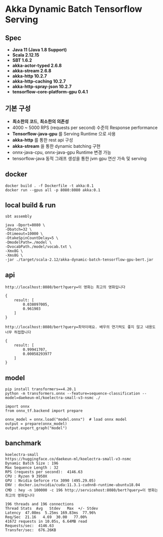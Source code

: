 # Akka Dynamic Batch Tensorflow Serving


## Spec
- **Java 11 (Java 1.8 Support)**
- **Scala 2.12.15**
- **SBT 1.6.2**
- **akka-actor-typed 2.6.8**
- **akka-stream 2.6.8**
- **akka-http 10.2.7**
- **akka-http-caching 10.2.7**
- **akka-http-spray-json 10.2.7**
- **tensorflow-core-platform-gpu 0.4.1**

## 기본 구성
- **최소한의 코드**, **최소한의 의존성**
- 4000 ~ 5000 RPS (requests per second) 수준의 Response performance
- **Tensorflow-java-gpu** 를 Serving Runtime 으로 사용 
- **akka-http** 를 통한 rest api 구성
- **akka-stream** 을 통한 dynamic batching 구현
- onnx-java-cpu, onnx-java-gpu Runtime 변경 가능
- tensorflow-java 동적 그래프 생성을 통한 jvm gpu 연산 가속 및 serving


## docker
```
docker build . -f Dockerfile -t akka:0.1
docker run --gpus all -p 8080:8080 akka:0.1
```

## local build & run
```
sbt assembly

java -Dport=8080 \
-Dbatch=32 \
-Dtimeout=10000 \
-DtakeSpinCountDelay=5 \
-DmodelPath=./model \
-DvocabPath./model/vocab.txt \
-Xmx8G \
-Xms8G \
-jar ./target/scala-2.12/akka-dynamic-batch-tensorflow-gpu-bert.jar

```
api 
----------------------------------------------------------------
```
http://localhost:8080/bert?query=이 영화는 최고의 영화입니다

{
    result: [
        0.038097005,
        0.961903
    ]
}
```
```
http://localhost:8080/bert?query=최악이에요. 배우의 연기력도 좋지 않고 내용도 너무 허접합니다

{
    result: [
        0.99941707,
        0.00058293977
    ]
}
```

model
----------------------------------------------------------------
```
pip install transformers==4.20.1
python -m transformers.onnx --feature=sequence-classification --model=daekeun-ml/koelectra-small-v3-nsmc ./
```

```
import onnx
from onnx_tf.backend import prepare

onnx_model = onnx.load("model.onnx")  # load onnx model
output = prepare(onnx_model)
output.export_graph("model")
```

banchmark
----------------------------------------------------------------
```
koelectra-small 
https://huggingface.co/daekeun-ml/koelectra-small-v3-nsmc
Dynamic Batch Size : 196
Max Sequence Length : 32
RPS (requests per second):  4146.63
CPU : Ryzen 9 3950X
GPU : Nvidia Geforce rtx 3090 (495.29.05)
ENV : docker.io/nvidia/cuda:11.3.1-cudnn8-runtime-ubuntu18.04
CMD : hey -n 100000 -c 196 http://servicehost:8080/bert?query=이 영화는 최고의 영화입니다
```

```
196 threads and 196 connections
Thread Stats  Avg   Stdev   Max  +/- Stdev
Latency  47.08ms  5.25ms 169.83ms  77.96%
Req/Sec  21.16   4.69  30.00   77.00%
41672 requests in 10.05s, 6.64MB read
Requests/sec:  4146.63
Transfer/sec:  676.26KB
```
